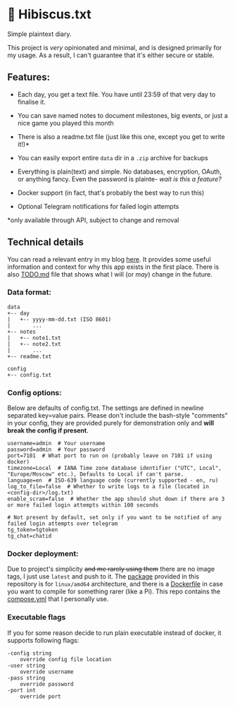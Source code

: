 # 🌺 Hibiscus.txt

Simple plaintext diary.

This project is *very* opinionated and minimal, and is designed primarily for my usage. 
As a result, I can't guarantee that it's either secure or stable.

## Features:
* Each day, you get a text file. You have until 23:59 of that very day to finalise it.
* You can save named notes to document milestones, big events, or just a nice game you played this month
* There is also a readme.txt file (just like this one, except you get to write it!)*
* You can easily export entire `data` dir in a `.zip` archive for backups

* Everything is plain(text) and simple. No databases, encryption, OAuth, or anything fancy. Even the password is plainte- *wait is this a feature?*
* Docker support (in fact, that's probably the best way to run this)
* Optional Telegram notifications for failed login attempts

*only available through API, subject to change and removal

## Technical details
You can read a relevant entry in my blog [here](https://a71.su/notes/hibiscus/). 
It provides some useful information and context for why this app exists in the first place.
There is also [TODO.md](./TODO.md) file that shows what I will (or *may*) change in the future.

### Data format:
```
data
+-- day
|   +-- yyyy-mm-dd.txt (ISO 8601)
|       ...
+-- notes
|   +-- note1.txt
|   +-- note2.txt
|       ...
+-- readme.txt

config
+-- config.txt
```

### Config options:
Below are defaults of config.txt. The settings are defined in newline separated key=value pairs.
Please don't include the bash-style "comments" in your config, 
they are provided purely for demonstration only and **will break the config if present**.
```
username=admin  # Your username
password=admin  # Your password
port=7101  # What port to run on (probably leave on 7101 if using docker)
timezone=Local  # IANA Time zone database identifier ("UTC", Local", "Europe/Moscow" etc.), Defaults to Local if can't parse.
language=en  # ISO-639 language code (currently supported - en, ru)
log_to_file=false  # Whether to write logs to a file (located in <config-dir>/log.txt)
enable_scram=false  # Whether the app should shut down if there are 3 or more failed login attempts within 100 seconds

# Not present by default, set only if you want to be notified of any failed login attempts over telegram
tg_token=tgtoken
tg_chat=chatid
```

### Docker deployment:
Due to project's simplicity ~~and me rarely using them~~ there are no image tags, I just use `latest` and push to it.
The [package](https://git.a71.su/Andrew71/hibiscus/packages) provided in this repository is for `linux/amd64` architecture,
and there is a [Dockerfile](./Dockerfile) in case you want to compile for something rarer (like a Pi).
This repo contains the [compose.yml](./compose.yml) that I personally use.

### Executable flags
If you for some reason decide to run plain executable instead of docker, it supports following flags:
```
-config string
    override config file location
-user string
    override username
-pass string
    override password
-port int
    override port
```